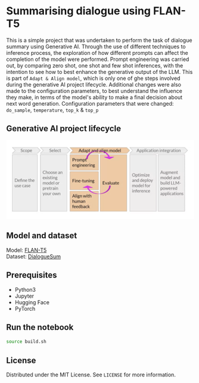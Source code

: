 # Summarising dialogue using FLAN-T5

This is a simple project that was undertaken to perform the task of dialogue summary using Generative AI. Through the
use of different techniques to inference process, the exploration of how different prompts can affect the completion of
the model were performed. Prompt engineering was carried out, by comparing zero shot, one shot and few shot inferences,
with the intention to see how to best enhance the generative output of the LLM. This is part of `Adapt & Align model`,
which is only one  of ghe steps involved during the generative AI project lifecycle. Additional changes were also made
to the configuration parameters, to best understand the influence they make, in terms of the model's ability to make a
final decision about next word generation. Configuration parameters that were changed: `do_sample`, `temperature`, `top_k`
& `top_p`


## Generative AI project lifecycle

![Generative AI project lifecycle](img/generative-ai-project-lifecycle.png)


## Model and dataset

Model: [FLAN-T5](https://huggingface.co/docs/transformers/model_doc/flan-t5) <br>
Dataset: [DialogueSum](https://huggingface.co/datasets/knkarthick/dialogsum)


## Prerequisites

- Python3
- Jupyter
- Hugging Face
- PyTorch


## Run the notebook

```bash
source build.sh
```


## License

Distributed under the MIT License. See `LICENSE` for more information.
